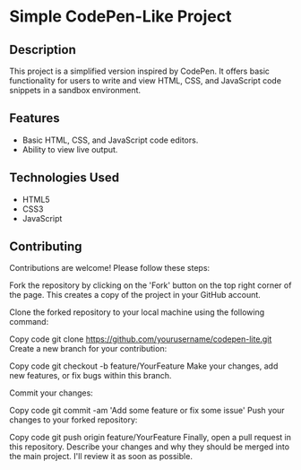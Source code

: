 
# Simple CodePen-Like Project

## Description
This project is a simplified version inspired by CodePen. It offers basic functionality for users to write and view HTML, CSS, and JavaScript code snippets in a sandbox environment.


## Features
- Basic HTML, CSS, and JavaScript code editors.
- Ability to view live output.

## Technologies Used
- HTML5
- CSS3
- JavaScript
  
## Contributing
Contributions are welcome! Please follow these steps:

Fork the repository by clicking on the 'Fork' button on the top right corner of the page. This creates a copy of the project in your GitHub account.

Clone the forked repository to your local machine using the following command:

Copy code
git clone https://github.com/yourusername/codepen-lite.git
Create a new branch for your contribution:


Copy code
git checkout -b feature/YourFeature
Make your changes, add new features, or fix bugs within this branch.

Commit your changes:


Copy code
git commit -am 'Add some feature or fix some issue'
Push your changes to your forked repository:

Copy code
git push origin feature/YourFeature
Finally, open a pull request in this repository. Describe your changes and why they should be merged into the main project. I'll review it as soon as possible.

